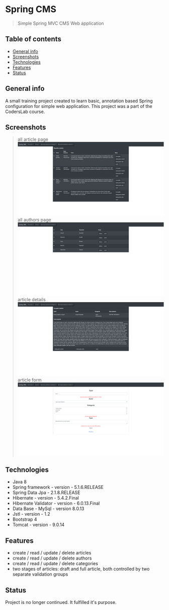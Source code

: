 # Spring CMS
> Simple Spring MVC CMS Web application 

## Table of contents
* [General info](#general-info)
* [Screenshots](#screenshots)
* [Technologies](#technologies)
* [Features](#features)
* [Status](#status)

## General info
A small training project created to learn basic, annotation based Spring configuration for simple web application.
This project was a part of the CodersLab course.

## Screenshots
>all article page
![landing page](img/all_article.png)
>all authors page
![admin panel](img/all_authors.png)
>article details
![login page](img/article_details.png)
>article form
![donation form](img/article_form.png)

## Technologies
* Java 8
* Spring framework - version - 5.1.6.RELEASE
* Spring Data Jpa - 2.1.8.RELEASE
* Hibernate - version - 5.4.2.Final
* Hibernate Validator - version - 6.0.13.Final
* Data Base - MySql - version 8.0.13
* Jstl - version - 1.2
* Bootstrap 4
* Tomcat - version - 9.0.14

## Features
* create / read / update / delete articles
* create / read / update / delete authors
* create / read / update / delete categories
* two stages of articles: draft and full article, both controlled by two separate validation groups

## Status
Project is no longer continued. It fulfilled it's purpose.